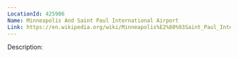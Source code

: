 ```yaml
---
LocationId: 425906
Name: Minneapolis And Saint Paul International Airport
Link: https://en.wikipedia.org/wiki/Minneapolis%E2%80%93Saint_Paul_International_Airport
---
```


Description: